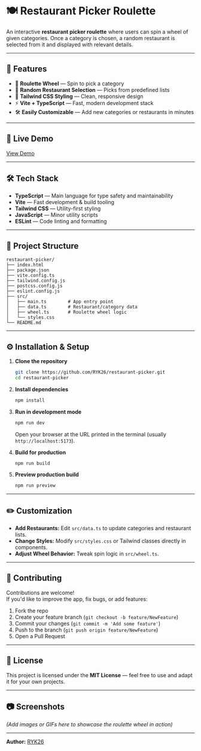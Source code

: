 # 🍽️ Restaurant Picker Roulette

An interactive **restaurant picker roulette** where users can spin a wheel of given categories. Once a category is chosen, a random restaurant is selected from it and displayed with relevant details.

---

## 📌 Features

- 🎡 **Roulette Wheel** — Spin to pick a category
- 🍔 **Random Restaurant Selection** — Picks from predefined lists
- 🎨 **Tailwind CSS Styling** — Clean, responsive design
- ⚡ **Vite + TypeScript** — Fast, modern development stack
- 🛠️ **Easily Customizable** — Add new categories or restaurants in minutes

---

## 🚀 Live Demo
[View Demo](https://restaurantpickerroulette.netlify.app/)

---

## 🛠️ Tech Stack

- **TypeScript** — Main language for type safety and maintainability
- **Vite** — Fast development & build tooling
- **Tailwind CSS** — Utility-first styling
- **JavaScript** — Minor utility scripts
- **ESLint** — Code linting and formatting

---

## 📂 Project Structure

```
restaurant-picker/
├── index.html
├── package.json
├── vite.config.ts
├── tailwind.config.js
├── postcss.config.js
├── eslint.config.js
├── src/
│   ├── main.ts        # App entry point
│   ├── data.ts        # Restaurant/category data
│   ├── wheel.ts       # Roulette wheel logic
│   └── styles.css
└── README.md
```

---

## ⚙️ Installation & Setup

1. **Clone the repository**
   ```bash
   git clone https://github.com/RYK26/restaurant-picker.git
   cd restaurant-picker
   ```

2. **Install dependencies**
   ```bash
   npm install
   ```

3. **Run in development mode**
   ```bash
   npm run dev
   ```
   Open your browser at the URL printed in the terminal (usually `http://localhost:5173`).

4. **Build for production**
   ```bash
   npm run build
   ```

5. **Preview production build**
   ```bash
   npm run preview
   ```

---

## ✏️ Customization

- **Add Restaurants:** Edit `src/data.ts` to update categories and restaurant lists.
- **Change Styles:** Modify `src/styles.css` or Tailwind classes directly in components.
- **Adjust Wheel Behavior:** Tweak spin logic in `src/wheel.ts`.

---

## 🤝 Contributing

Contributions are welcome!  
If you'd like to improve the app, fix bugs, or add features:

1. Fork the repo
2. Create your feature branch (`git checkout -b feature/NewFeature`)
3. Commit your changes (`git commit -m 'Add some feature'`)
4. Push to the branch (`git push origin feature/NewFeature`)
5. Open a Pull Request

---

## 📜 License

This project is licensed under the **MIT License** — feel free to use and adapt it for your own projects.

---

## 📷 Screenshots
*(Add images or GIFs here to showcase the roulette wheel in action)*

---

**Author:** [RYK26](https://github.com/RYK26)
